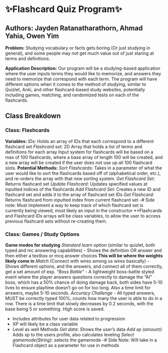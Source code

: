 # ✨Flashcard Quiz Program✨
## Authors: Jayden Ratanatharathorn, Ahmad Yahia, Owen Yim

**Problem:** Studying vocabulary or facts gets boring (Or just studying in general), and some people may not get much value out of just staring at terms and definitions.

**Application Description:** Our program will be a studying-based application where the user inputs terms they would like to memorize, and answers they need to memorize that correspond with each term. The program will have different options when it comes to the method of studying, similar to Quizlet, Anki, and other flashcard-based study websites, potentially including games, matching, and randomized tests on each of the flashcards.

## Class Breakdown
### Class: Flashcards
**Variables:**
*IDs*: Holds an array of IDs that each correspond to a different flashcard set
*Flashcard set*: 2D Array that holds a list of terms and definitions for each array
Input system for flashcards will be based on a max of 100 flashcards, where a base array of length 100 will be created, and a new array will be created if the user does not use up all 100 flashcard slots.
**Potential Methods:**
*Sort Flashcards*: Takes in a parameter of what the user would like to sort the flashcards based off of (alphabetical order, etc.), and re-orders the array with that new sorting system.
*Get Flashcard Set*: Returns flashcard set
*Update Flashcard*: Updates specified values at inputted indices of the flashcards
*Add Flashcard Set*: Creates a new ID and flashcard set and adds it to the array of flashcard set IDs
*Get Flashcard*: Returns flashcard from inputted index from current flashcard set 
-# Side note: Must implement a way to keep track of which flashcard set is currently being viewed, most likely an input in the constructor
**Flashcards and Flashcard IDs arrays will be class variables, to allow the user to access previous flashcard sets without re-creating them.
### Class: Games / Study Options
**Game modes for studying**
*Standard learn option* (similar to quizlet, both typed and mc answering capabilities) - Shows the definition OR answer and then either a textbox or mcq answer choices ****This will be where the weights likely come in****
*Match* (Connect with wires among us wires basically) - Shows different options, and the answers, and connect all of them correctly, get a set amount of exp.
*“Boss Battle”* - A lightweight boss-battle styled event where the player answers questions correctly to damage the “AI” boss, which has a 50% chance of doing damage back, both sides have 5-10 lives to ensure playtime doesn’t go on for too long. Also a time limit for answers, maybe 5-10 seconds.
*Accuracy Challenge* - All typed answers, MUST be correctly typed 100%, counts how many the user is able to do in a row. There is a time limit that slowly decreases by 0.2 seconds, with the base being 5 or something. High score is saved.
- Includes attributes for user data related to progression
- XP will likely be a class variable
- Level as well
Methods
*Get data*: Shows the user’s data
*Add xp (amount)*: Adds xp to the users profile, also calculates leveling
*Select gamemode(String)*: selects the gamemode
-# Side Note: Will take in a Flashcard object as a parameter for use in methods
